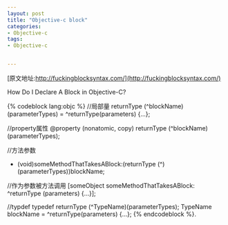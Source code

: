 ```yaml
---
layout: post
title: "Objective-c block"
categories:
- Objective-c
tags:
- Objective-c


---
```

[原文地址:http://fuckingblocksyntax.com/](http://fuckingblocksyntax.com/)

How Do I Declare A Block in Objective-C?  

{% codeblock lang:objc  %}
//局部量
returnType (^blockName)(parameterTypes) = ^returnType(parameters) {...};

//property属性
@property (nonatomic, copy) returnType (^blockName)(parameterTypes);

//方法参数
- (void)someMethodThatTakesABlock:(returnType (^)(parameterTypes))blockName;

//作为参数被方法调用
[someObject someMethodThatTakesABlock: ^returnType (parameters) {...}];

//typdef
typedef returnType (^TypeName)(parameterTypes);
TypeName blockName = ^returnType(parameters) {...};
{% endcodeblock %}.